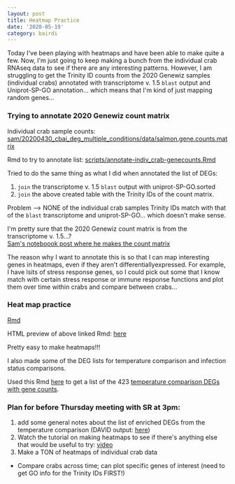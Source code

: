 ```yaml
---
layout: post
title: Heatmap Practice
date: '2020-05-19'
category: bairdi
---
```

Today I've been playing with heatmaps and have been able to make quite a few. Now, I'm just going to keep making a bunch from the individual crab RNAseq data to see if there are any interesting patterns. However, I am struggling to get the Trinity ID counts from the 2020 Genewiz samples (individual crabs) annotated with transcriptome v. 1.5 `blast` output and Uniprot-SP-GO annotation... which means that I'm kind of just mapping random genes... 

### Trying to annotate 2020 Genewiz count matrix

Individual crab sample counts: [sam/20200430_cbai_deg_multiple_conditions/data/salmon.gene.counts.matrix](https://raw.githubusercontent.com/RobertsLab/code/master/r_projects/sam/20200430_cbai_deg_multiple_conditions/data/salmon.gene.counts.matrix)

Rmd to try to annotate list: [scripts/annotate-indiv_crab-genecounts.Rmd](https://github.com/RobertsLab/paper-crab/blob/master/scripts/annotate-indiv_crab-genecounts.Rmd)

Tried to do the same thing as what I did when annotated the list of DEGs:    
1. `join` the transcriptome v. 1.5 `blast` output with uniprot-SP-GO.sorted
2. `join` the above created table with the Trinity IDs of the count matrix.

Problem --> NONE of the individual crab samples Trinity IDs match with that of the `blast` transcriptome and uniprot-SP-GO... which doesn't make sense. 

I'm pretty sure that the 2020 Genewiz count matrix is from the transcriptome v. 1.5...?     
[Sam's noteboook post where he makes the count matrix](https://robertslab.github.io/sams-notebook/2020/04/29/Transcript-Abundance-C.bairdi-Alignment-free-with-Salmon-Using-2020-GW-Data-on-Mox.html) 

The reason why I want to annotate this is so that I can map interesting genes in heatmaps, even if they aren't differentiallyexpressed. For example, I have lsits of stress response genes, so I could pick out some that I know match with certain stress response or immune response functions and plot them over time within crabs and compare between crabs... 

### Heat map practice
[Rmd](https://github.com/RobertsLab/paper-crab/blob/master/scripts/deg-heatmaps.Rmd)    

HTML preview of above linked Rmd: [here](https://htmlpreview.github.io/?https://raw.githubusercontent.com/RobertsLab/paper-crab/master/scripts/deg-heatmaps.html)

Pretty easy to make heatmaps!!! 

I also made some of the DEG lists for temperature comparison and infection status comparisons.   

Used this Rmd [here](https://github.com/RobertsLab/paper-crab/blob/master/scripts/join-tempDEG_genecounts.Rmd) to get a list of the 423 [temperature comparison DEGs with gene counts](https://github.com/RobertsLab/paper-crab/blob/master/analyses/temp_DEGlist-counts.tab).

### Plan for before Thursday meeting with SR at 3pm: 
1. add some general notes about the list of enriched DEGs from the temperature comparison (DAVID output: [here](https://github.com/RobertsLab/paper-crab/blob/master/analyses/DAVID-enrich-temp.txt))
2.  Watch the tutorial on making heatmaps to see if there's anything else that would be useful to try: [video](https://www.youtube.com/watch?v=HySAnHTrNnM&list=PLzfP3sCXUnxEu5S9oXni1zmc1sjYmT1L9&index=36)
3.  Make a TON of heatmaps of individual crab data
- Compare crabs across time; can plot specific genes of interest (need to get GO info for the Trinity IDs FIRST!) 



